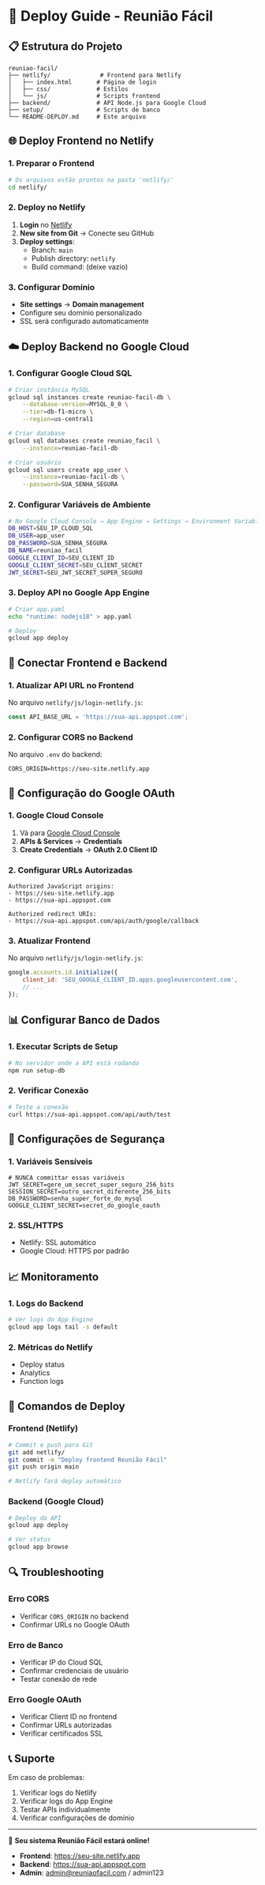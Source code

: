 # 🚀 Deploy Guide - Reunião Fácil

## 📋 Estrutura do Projeto

```
reuniao-facil/
├── netlify/              # Frontend para Netlify
│   ├── index.html       # Página de login
│   ├── css/             # Estilos
│   └── js/              # Scripts frontend
├── backend/             # API Node.js para Google Cloud
├── setup/               # Scripts de banco
└── README-DEPLOY.md     # Este arquivo
```

## 🌐 Deploy Frontend no Netlify

### 1. Preparar o Frontend
```bash
# Os arquivos estão prontos na pasta 'netlify/'
cd netlify/
```

### 2. Deploy no Netlify
1. **Login** no [Netlify](https://netlify.com)
2. **New site from Git** → Conecte seu GitHub
3. **Deploy settings**:
   - Branch: `main`
   - Publish directory: `netlify`
   - Build command: (deixe vazio)

### 3. Configurar Domínio
- **Site settings** → **Domain management**
- Configure seu domínio personalizado
- SSL será configurado automaticamente

## ☁️ Deploy Backend no Google Cloud

### 1. Configurar Google Cloud SQL
```bash
# Criar instância MySQL
gcloud sql instances create reuniao-facil-db \
    --database-version=MYSQL_8_0 \
    --tier=db-f1-micro \
    --region=us-central1

# Criar database
gcloud sql databases create reuniao_facil \
    --instance=reuniao-facil-db

# Criar usuário
gcloud sql users create app_user \
    --instance=reuniao-facil-db \
    --password=SUA_SENHA_SEGURA
```

### 2. Configurar Variáveis de Ambiente
```bash
# No Google Cloud Console → App Engine → Settings → Environment Variables
DB_HOST=SEU_IP_CLOUD_SQL
DB_USER=app_user
DB_PASSWORD=SUA_SENHA_SEGURA
DB_NAME=reuniao_facil
GOOGLE_CLIENT_ID=SEU_CLIENT_ID
GOOGLE_CLIENT_SECRET=SEU_CLIENT_SECRET
JWT_SECRET=SEU_JWT_SECRET_SUPER_SEGURO
```

### 3. Deploy API no Google App Engine
```bash
# Criar app.yaml
echo "runtime: nodejs18" > app.yaml

# Deploy
gcloud app deploy
```

## 🔗 Conectar Frontend e Backend

### 1. Atualizar API URL no Frontend
No arquivo `netlify/js/login-netlify.js`:
```javascript
const API_BASE_URL = 'https://sua-api.appspot.com';
```

### 2. Configurar CORS no Backend
No arquivo `.env` do backend:
```env
CORS_ORIGIN=https://seu-site.netlify.app
```

## 🔧 Configuração do Google OAuth

### 1. Google Cloud Console
1. Vá para [Google Cloud Console](https://console.cloud.google.com/)
2. **APIs & Services** → **Credentials**
3. **Create Credentials** → **OAuth 2.0 Client ID**

### 2. Configurar URLs Autorizadas
```
Authorized JavaScript origins:
- https://seu-site.netlify.app
- https://sua-api.appspot.com

Authorized redirect URIs:
- https://sua-api.appspot.com/api/auth/google/callback
```

### 3. Atualizar Frontend
No arquivo `netlify/js/login-netlify.js`:
```javascript
google.accounts.id.initialize({
    client_id: 'SEU_GOOGLE_CLIENT_ID.apps.googleusercontent.com',
    // ...
});
```

## 📊 Configurar Banco de Dados

### 1. Executar Scripts de Setup
```bash
# No servidor onde a API está rodando
npm run setup-db
```

### 2. Verificar Conexão
```bash
# Teste a conexão
curl https://sua-api.appspot.com/api/auth/test
```

## 🔐 Configurações de Segurança

### 1. Variáveis Sensíveis
```env
# NUNCA committar essas variáveis
JWT_SECRET=gere_um_secret_super_seguro_256_bits
SESSION_SECRET=outro_secret_diferente_256_bits
DB_PASSWORD=senha_super_forte_do_mysql
GOOGLE_CLIENT_SECRET=secret_do_google_oauth
```

### 2. SSL/HTTPS
- Netlify: SSL automático
- Google Cloud: HTTPS por padrão

## 📈 Monitoramento

### 1. Logs do Backend
```bash
# Ver logs do App Engine
gcloud app logs tail -s default
```

### 2. Métricas do Netlify
- Deploy status
- Analytics
- Function logs

## 🚀 Comandos de Deploy

### Frontend (Netlify)
```bash
# Commit e push para Git
git add netlify/
git commit -m "Deploy frontend Reunião Fácil"
git push origin main

# Netlify fará deploy automático
```

### Backend (Google Cloud)
```bash
# Deploy da API
gcloud app deploy

# Ver status
gcloud app browse
```

## 🔍 Troubleshooting

### Erro CORS
- Verificar `CORS_ORIGIN` no backend
- Confirmar URLs no Google OAuth

### Erro de Banco
- Verificar IP do Cloud SQL
- Confirmar credenciais de usuário
- Testar conexão de rede

### Erro Google OAuth
- Verificar Client ID no frontend
- Confirmar URLs autorizadas
- Verificar certificados SSL

## 📞 Suporte

Em caso de problemas:
1. Verificar logs do Netlify
2. Verificar logs do App Engine
3. Testar APIs individualmente
4. Verificar configurações de domínio

---

🎉 **Seu sistema Reunião Fácil estará online!**

- **Frontend**: https://seu-site.netlify.app
- **Backend**: https://sua-api.appspot.com
- **Admin**: admin@reuniaofacil.com / admin123
